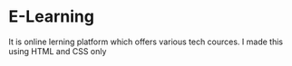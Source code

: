 # E-Learning
It is online lerning platform which offers various tech cources.
I made this using HTML and CSS only

